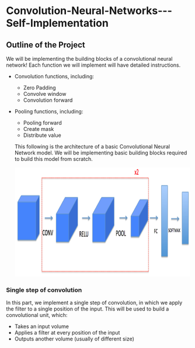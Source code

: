 # Convolution-Neural-Networks---Self-Implementation

## Outline of the Project

We will be implementing the building blocks of a convolutional neural network! Each function we will implement will have detailed instructions.

- Convolution functions, including:
    - Zero Padding
    - Convolve window 
    - Convolution forward
- Pooling functions, including:
    - Pooling forward
    - Create mask 
    - Distribute value
    
    This following is the architecture of a basic Convolutional Neural Network model. We will be implementing basic building 
    blocks required to build this model from scratch. 
    
    <img src="architecture.png" style="width:800px;height:300px;">


### Single step of convolution 

In this part, we implement a single step of convolution, in which we apply the filter to a single position of the input. This will be used to build a convolutional unit, which: 

- Takes an input volume 
- Applies a filter at every position of the input
- Outputs another volume (usually of different size)

